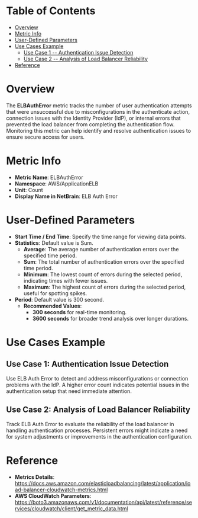 # Table of Contents
- [Overview](#overview)
- [Metric Info](#metric-info)
- [User-Defined Parameters](#user-defined-parameters)
- [Use Cases Example](#example)
    - [Use Case 1 -- Authentication Issue Detection](#example-1) 
    - [Use Case 2 -- Analysis of Load Balancer Reliability](#example-2)
- [Reference](#reference)

# Overview <a name="overview"></a>
The <b>ELBAuthError</b> metric tracks the number of user authentication attempts that were unsuccessful due to misconfigurations in the authenticate action, connection issues with the Identity Provider (IdP), or internal errors that prevented the load balancer from completing the authentication flow. Monitoring this metric can help identify and resolve authentication issues to ensure secure access for users.

# Metric Info <a name="metric-info"></a>
* <b>Metric Name</b>: ELBAuthError  
* <b>Namespace</b>: AWS/ApplicationELB
* <b>Unit</b>: Count
* <b>Display Name in NetBrain</b>: ELB Auth Error

# User-Defined Parameters <a name="user-defined-parameters"></a>
* <b>Start Time / End Time</b>: Specify the time range for viewing data points.
* <b>Statistics</b>: Default value is Sum.
  * <b>Average</b>: The average number of authentication errors over the specified time period.
  * <b>Sum</b>: The total number of authentication errors over the specified time period.
  * <b>Minimum</b>: The lowest count of errors during the selected period, indicating times with fewer issues.
  * <b>Maximum</b>: The highest count of errors during the selected period, useful for spotting spikes.
* <b>Period</b>: Default value is 300 second.
  * <b>Recommended Values</b>:
    * <b>300 seconds</b> for real-time monitoring.
    * <b>3600 seconds</b> for broader trend analysis over longer durations.

# Use Cases Example <a name="example"></a>
## Use Case 1: Authentication Issue Detection <a name="example-1"></a>
Use ELB Auth Error to detect and address misconfigurations or connection problems with the IdP. A higher error count indicates potential issues in the authentication setup that need immediate attention.



## Use Case 2: Analysis of Load Balancer Reliability <a name="example-2"></a>
Track ELB Auth Error to evaluate the reliability of the load balancer in handling authentication processes. Persistent errors might indicate a need for system adjustments or improvements in the authentication configuration.





# Reference <a name="reference"></a>
* <b>Metrics Details</b>: https://docs.aws.amazon.com/elasticloadbalancing/latest/application/load-balancer-cloudwatch-metrics.html
* <b>AWS CloudWatch Parameters</b>: https://boto3.amazonaws.com/v1/documentation/api/latest/reference/services/cloudwatch/client/get_metric_data.html